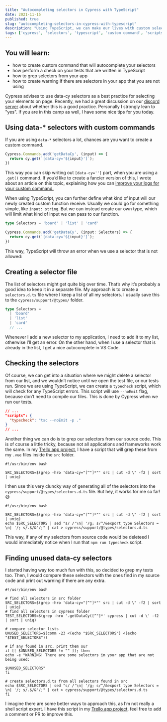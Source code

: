 ```yaml
---
title: "Autocompleting selectors in Cypress with TypeScript"
date: 2021-11-15
published: true
slug: "autocompleting-selectors-in-cypress-with-typescript"
description: "Using TypeScript, we can make our lives with custom selectors easier. Our editor can autocomplete our selectors and check if we aren’t using any that were already deleted"
tags: ['cypress', 'selectors', 'typescript', 'custom command', 'scripts']
---
```

## You will learn:
- how to create custom command that will autocomplete your selectors
- how perform a check on your tests that are written in TypeScript
- how to grep selectors from your app
- how to create warning if there are selectors in your app that you are not using

Cypress advises to use data-cy selectors as a best practice for selecting your elements on page. Recently, we had a great discussion on our [discord server](https://filiphric.com/discord) about whether this is a good practice. Personally I strongly lean to "yes". If you are in this camp as well, I have some nice tips for you today.

## Using data-* selectors with custom commands
If you are using `data-*` selectors a lot, chances are you want to create a custom command.
```js
Cypress.Commands.add('getDataCy', (input) => {
  return cy.get(`[data-cy='${input}']`);
})
```
This way you can skip writing out `[data-cy='']` part, when you are using a `.get()` command. If you’d like to create a fancier version of this, I wrote about an article on this topic, explaining how you can [improve your logs for your custom command.](/improve-your-custom-command-logs-in-cypress#highlighting-elements)

When using TypeScript, you can further define what kind of input will our newly created custom function receive. Usually we could go for something simple, like `input: string`. But we can instead create our own type, which will limit what kind of input we can pass to our function.

```ts
type Selectors = 'board' | 'list' | 'card'

Cypress.Commands.add('getDataCy', (input: Selectors) => {
  return cy.get(`[data-cy='${input}']`);
})
```
This way, TypeScript will throw an error when we use a selector that is not allowed:

<v-img alt="TypeScript error on unknown selector" src="selector.png" shadow="shadow-lg"></v-img>

## Creating a selector file
The list of selectors might get quite big over time. That’s why it’s probably a good idea to keep it in a separate file. My approach is to create a `selectors.d.ts` file where I keep a list of all my selectors. I usually save this to the `cypress/support/@types/` folder.
```ts [cypress/support/@types/selectors.d.ts]
type Selectors = 
  | 'board'
  | 'list'
  | 'card'
  // ...
```
Whenever I add a new selector to my application, I need to add it to my list, otherwise I’ll get an error. On the other hand, when I use a selector that is already in the list, I get a nice autocomplete in VS Code.

<v-img alt="Autosuggesting selectors" src="autosuggest.png" shadow="shadow-lg"></v-img>

## Checking the selectors
Of course, we can get into a situation where we might delete a selector from our list, and we wouldn’t notice until we open the test file, or our tests run. Since we are using TypeScript, we can create a `typecheck` script, which will check for any TypeScript errors. This script will use `--noEmit` flag, because don’t need to compile our files. This is done by Cypress when we run our tests.
```json [package.json]
// ...
"scripts": {
  "typecheck": "tsc --noEmit -p ."
}
// ...
```

Another thing we can do is to grep our selectors from our source code. This is of course a little tricky, because not all applications and frameworks work the same. In my [Trello app project](https://github.com/filiphric/trelloapp-vue-vite-ts), I have a script that will grep these from my `.vue` files inside the `src` folder.

```shell [scripts/getSelectors.sh]
#!/usr/bin/env bash

SRC_SELECTORS=$(grep -hro 'data-cy="[^"]*"' src | cut -d \" -f2 | sort | uniq)
```

I then use this very cluncky way of generating all of the selectors into the `cypress/support/@types/selectors.d.ts` file. But hey, it works for me so far! 😅
```shell [scripts/getSelectors.sh]
#!/usr/bin/env bash

SRC_SELECTORS=$(grep -hro 'data-cy="[^"]*"' src | cut -d \" -f2 | sort | uniq)
echo $SRC_SELECTORS | sed "s/ /'\n| '/g; s/^/&export type Selectors = \n| '/; s/.$/&'/;" | cat > cypress/support/@types/selectors.d.ts
```

This way, if any of my selectors from source code would be deleteed I would immediately notice when I run that `npm run typecheck` script.

## Finding unused data-cy selectors
I started having way too much fun with this, so decided to grep my tests too. Then, I would compare these selectors with the ones find in my source code and print out warning if there are any extra.

```shell [scripts/getSelectors.sh]
#!/usr/bin/env bash

# find all selectors in src folder
SRC_SELECTORS=$(grep -hro 'data-cy="[^"]*"' src | cut -d \" -f2 | sort | uniq)
# find all selectors in cypress folder
TEST_SELECTORS=$(grep -hro '.getDataCy([^"]*' cypress | cut -d \' -f2 | sort | uniq)

# compare selector lists
UNUSED_SELECTORS=$(comm -23 <(echo "$SRC_SELECTORS") <(echo "$TEST_SELECTORS"))

# if any found in src, print them our
if [[ $UNUSED_SELECTORS != "" ]]; then
echo -e "WARNING! There are some selectors in your app that are not being used:

$UNUSED_SELECTORS"
fi

# create selectors.d.ts from all selectors found in src
echo $SRC_SELECTORS | sed "s/ /'\n| '/g; s/^/&export type Selectors = \n| '/; s/.$/&'/;" | cat > cypress/support/@types/selectors.d.ts
fi
```

I imagine there are some better ways to approach this, as I’m not really a shell script expert. I have this script in my [Trello app project](https://github.com/filiphric/trelloapp-vue-vite-ts), feel free to add a comment or PR to improve this.

